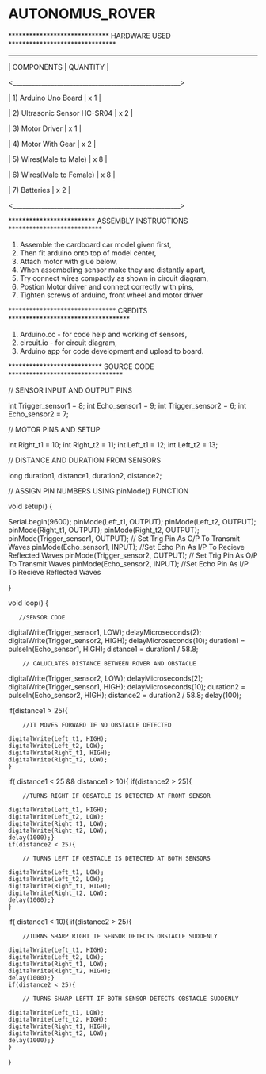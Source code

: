 
# AUTONOMUS_ROVER



***************************** HARDWARE USED *******************************
   _______________________________________________________
   
   |  COMPONENTS                  |      QUANTITY        |
   
   <_____________________________________________________>   
   
   | 1) Arduino Uno Board         |        x 1           |
   
   | 2) Ultrasonic Sensor HC-SR04 |        x 2           |
   
   | 3) Motor Driver              |        x 1           |
   
   | 4) Motor With Gear           |        x 2           |
   
   | 5) Wires(Male to Male)       |        x 8           |
   
   | 6) Wires(Male to Female)     |        x 8           |
   
   | 7) Batteries                 |        x 2           |
   
   <_____________________________________________________>
   
 ************************* ASSEMBLY INSTRUCTIONS ***************************
 
 1) Assemble the cardboard car model given first,
 2) Then fit arduino onto top of model center,
 3) Attach motor with glue below,
 4) When assembeling sensor make they are distantly apart,
 5) Try connect wires compactly as shown in circuit diagram,
 6) Postion Motor driver and connect correctly with pins,
 7) Tighten screws of arduino, front wheel and motor driver
 
 ******************************* CREDITS ***********************************
 
 1) Arduino.cc - for code help and working of sensors,
 2) circuit.io - for circuit diagram,
 3) Arduino app for code development and upload to board.
 
 ***************************  SOURCE CODE  *********************************
 
 
// SENSOR INPUT AND OUTPUT PINS

int Trigger_sensor1 = 8;
int Echo_sensor1    = 9;
int Trigger_sensor2 = 6;
int Echo_sensor2    = 7;

// MOTOR PINS AND SETUP

int Right_t1  = 10;
int Right_t2  = 11;
int Left_t1 = 12;
int Left_t2 = 13;

// DISTANCE AND DURATION FROM SENSORS

long duration1, distance1, duration2, distance2;

// ASSIGN PIN NUMBERS USING pinMode() FUNCTION

void setup() {
  
  Serial.begin(9600);
  pinMode(Left_t1, OUTPUT); 
  pinMode(Left_t2, OUTPUT);
  pinMode(Right_t1, OUTPUT);
  pinMode(Right_t2, OUTPUT);
  pinMode(Trigger_sensor1, OUTPUT); // Set Trig Pin As O/P To Transmit Waves
  pinMode(Echo_sensor1, INPUT); //Set Echo Pin As I/P To Recieve Reflected Waves
  pinMode(Trigger_sensor2, OUTPUT); // Set Trig Pin As O/P To Transmit Waves
  pinMode(Echo_sensor2, INPUT); //Set Echo Pin As I/P To Recieve Reflected Waves
  
}

void loop() {

       //SENSOR CODE 
  
  digitalWrite(Trigger_sensor1, LOW);
  delayMicroseconds(2);   
  digitalWrite(Trigger_sensor2, HIGH); 
  delayMicroseconds(10);
  duration1 = pulseIn(Echo_sensor1, HIGH); 
  distance1 = duration1 / 58.8;
  
        // CALUCLATES DISTANCE BETWEEN ROVER AND OBSTACLE
  
  digitalWrite(Trigger_sensor2, LOW);
  delayMicroseconds(2);
  digitalWrite(Trigger_sensor1, HIGH);
  delayMicroseconds(10);
  duration2 = pulseIn(Echo_sensor2, HIGH);
  distance2 = duration2 / 58.8; 
  delay(100);

if(distance1 > 25){

        //IT MOVES FORWARD IF NO OBSTACLE DETECTED
        
    digitalWrite(Left_t1, HIGH); 
    digitalWrite(Left_t2, LOW);
    digitalWrite(Right_t1, HIGH);                                
    digitalWrite(Right_t2, LOW);
    }
if( distance1 < 25 && distance1 > 10){
    if(distance2 > 25){
    
        //TURNS RIGHT IF OBSATCLE IS DETECTED AT FRONT SENSOR
        
    digitalWrite(Left_t1, HIGH); 
    digitalWrite(Left_t2, LOW);
    digitalWrite(Right_t1, LOW);                                
    digitalWrite(Right_t2, LOW);
    delay(1000);}
    if(distance2 < 25){
    
        // TURNS LEFT IF OBSTACLE IS DETECTED AT BOTH SENSORS
        
    digitalWrite(Left_t1, LOW); 
    digitalWrite(Left_t2, LOW);
    digitalWrite(Right_t1, HIGH);                                
    digitalWrite(Right_t2, LOW);
    delay(1000);}
    }
if( distance1 < 10){
    if(distance2 > 25){
    
        //TURNS SHARP RIGHT IF SENSOR DETECTS OBSTACLE SUDDENLY
        
    digitalWrite(Left_t1, HIGH); 
    digitalWrite(Left_t2, LOW);
    digitalWrite(Right_t1, LOW);                                
    digitalWrite(Right_t2, HIGH);
    delay(1000);}
    if(distance2 < 25){
    
        // TURNS SHARP LEFTT IF BOTH SENSOR DETECTS OBSTACLE SUDDENLY
    
    digitalWrite(Left_t1, LOW); 
    digitalWrite(Left_t2, HIGH);
    digitalWrite(Right_t1, HIGH);                                
    digitalWrite(Right_t2, LOW);
    delay(1000);}
    }  

}
